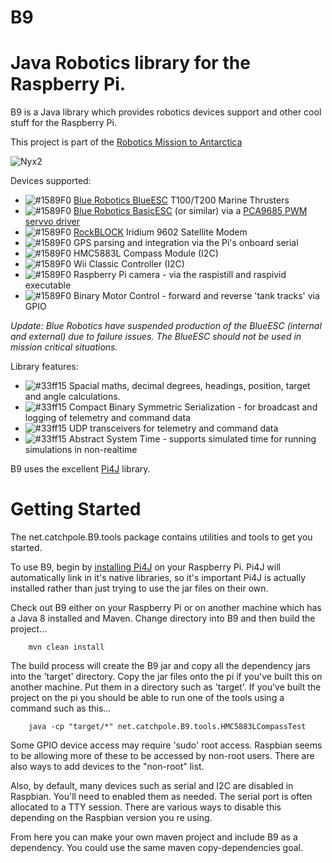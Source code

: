 B9
===========

# Java Robotics library for the Raspberry Pi.

B9 is a Java library which provides robotics devices support and other cool stuff for the Raspberry Pi.

This project is part of the [Robotics Mission to Antarctica](http://robotics.catchpole.net/)

![Nyx2](http://robotics.catchpole.net/images/nyx2-surf.jpg "Nyx2")

Devices supported:

- ![#1589F0](http://placehold.it/15/1589F0/000000?text=+) [Blue Robotics BlueESC](https://www.bluerobotics.com/store/thrusters/t100-thruster/) T100/T200 Marine Thrusters
- ![#1589F0](http://placehold.it/15/1589F0/000000?text=+) [Blue Robotics BasicESC](https://www.bluerobotics.com/store/electronics/besc30-r3/) (or similar) via a [PCA9685 PWM servvo driver](https://www.adafruit.com/product/815)
- ![#1589F0](http://placehold.it/15/1589F0/000000?text=+) [RockBLOCK](http://www.rock7mobile.com/products-rockblock) Iridium 9602 Satellite Modem
- ![#1589F0](http://placehold.it/15/1589F0/000000?text=+) GPS parsing and integration via the Pi's onboard serial
- ![#1589F0](http://placehold.it/15/1589F0/000000?text=+) HMC5883L Compass Module (I2C)
- ![#1589F0](http://placehold.it/15/1589F0/000000?text=+) Wii Classic Controller (I2C)
- ![#1589F0](http://placehold.it/15/1589F0/000000?text=+) Raspberry Pi camera - via the raspistill and raspivid executable
- ![#1589F0](http://placehold.it/15/1589F0/000000?text=+) Binary Motor Control - forward and reverse 'tank tracks' via GPIO

*Update: Blue Robotics have suspended production of the BlueESC (internal and external) due to failure issues. The BlueESC should not be used in mission critical situations.*

Library features:

- ![#33ff15](http://placehold.it/15/33ff15/000000?text=+) Spacial maths, decimal degrees, headings, position, target and angle calculations.
- ![#33ff15](http://placehold.it/15/33ff15/000000?text=+) Compact Binary Symmetric Serialization - for broadcast and logging of telemetry and command data
- ![#33ff15](http://placehold.it/15/33ff15/000000?text=+) UDP transceivers for telemetry and command data
- ![#33ff15](http://placehold.it/15/33ff15/000000?text=+) Abstract System Time - supports simulated time for running simulations in non-realtime

B9 uses the excellent [Pi4J](https://github.com/Pi4J) library.

# Getting Started

The net.catchpole.B9.tools package contains utilities and tools to get you started.

To use B9, begin by [installing Pi4J](http://pi4j.com/install.html#EasyPreferred) on your Raspberry Pi.
Pi4J will automatically link in it's native libraries, so it's important Pi4J is actually installed rather than just trying to use the jar files on their own.

Check out B9 either on your Raspberry Pi or on another machine which has a Java 8 installed and Maven. Change directory into B9 and then build the project...

        mvn clean install
        
The build process will create the B9 jar and copy all the dependency jars into the 'target' directory.
Copy the jar files onto the pi if you've built this on another machine. Put them in a directory such as 'target'.
If you've built the project on the pi you should be able to run one of the tools using a command such as this...

        java -cp "target/*" net.catchpole.B9.tools.HMC5883LCompassTest

Some GPIO device access may require 'sudo' root access. Raspbian seems to be allowing more of these to be accessed by non-root users.
There are also ways to add devices to the "non-root" list.

Also, by default, many devices such as serial and I2C are disabled in Raspbian.
You'll need to enabled them as needed. The serial port is often allocated to a TTY session.
There are various ways to disable this depending on the Raspbian version you re using.

From here you can make your own maven project and include B9 as a dependency. You could use the same maven copy-dependencies goal.
